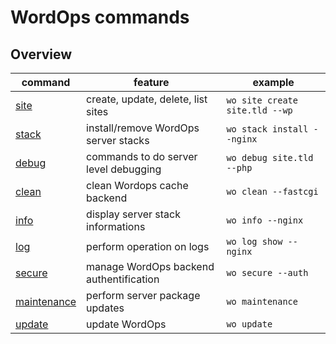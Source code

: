 # WordOps commands

## Overview

| command | feature | example |
|-|---------|-|
| [site](commands/site.md) |  create, update, delete, list sites | `wo site create site.tld --wp` |
| [stack](commands/stack.md) | install/remove WordOps server stacks | `wo stack install --nginx` |
| [debug](commands/debug.md) | commands to do server level debugging | `wo debug site.tld --php` |
| [clean](commands/clean.md) | clean Wordops cache backend | `wo clean --fastcgi` |
| [info](commands/info.md) | display server stack informations | `wo info --nginx` |
| [log](commands/log.md) | perform operation on logs | `wo log show --nginx` |
| [secure](commands/secure.md) | manage WordOps backend authentification | `wo secure --auth` |
| [maintenance](commands/maintenance.md) | perform server package updates | `wo maintenance`
| [update](commands/update.md) | update WordOps | `wo update` |
